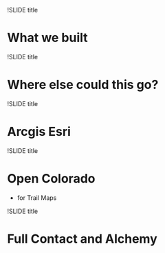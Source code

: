!SLIDE title

# What we built

!SLIDE title

# Where else could this go?

!SLIDE title

# Arcgis Esri

!SLIDE title

# Open Colorado

* for Trail Maps

!SLIDE title

# Full Contact and Alchemy
